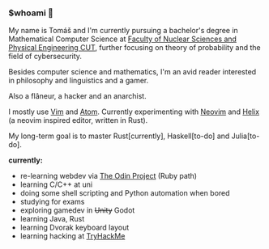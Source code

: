 ### $whoami :turtle:

My name is Tomáš and I'm currently pursuing a bachelor's degree in Mathematical Computer Science at [Faculty of Nuclear Sciences and Physical Engineering CUT](https://www.fjfi.cvut.cz/en/), further focusing on theory of probability and the field of cybersecurity.

Besides computer science and mathematics, I'm an avid reader interested in philosophy and linguistics and a gamer.

Also a flâneur, a hacker and an anarchist.

I mostly use [Vim](https://www.vim.org/) and [Atom](https://atom.io/).
Currently experimenting with [Neovim](https://neovim.io/) and [Helix](https://github.com/helix-editor/helix) (a neovim inspired editor, written in Rust).

My long-term goal is to master Rust[currently], Haskell[to-do] and Julia[to-do].

**currently:**
- re-learning webdev via [The Odin Project](https://theodinproject.com/) (Ruby path)
- learning C/C++ at uni
- doing some shell scripting and Python automation when bored
- studying for exams
- exploring gamedev in ~~Unity~~ Godot
- learning Java, Rust
- learning Dvorak keyboard layout
- learning hacking at [TryHackMe](https://tryhackme.com)

<!--
[![Top Langs](https://github-readme-stats.vercel.app/api/top-langs/?username=docherak&hide=makefile,jupyter%20notebook&layout=compact)](https://github.com/anuraghazra/github-readme-stats)
-->
<!--
**docherak/docherak** is a ✨ _special_ ✨ repository because its `README.md` (this file) appears on your GitHub profile.

Here are some ideas to get you started:

- 🔭 I’m currently working on ...
- 🌱 I’m currently learning ...
- 👯 I’m looking to collaborate on ...
- 🤔 I’m looking for help with ...
- 💬 Ask me about ...
- 📫 How to reach me: ...
- 😄 Pronouns: ...
- ⚡ Fun fact: ...
-->
